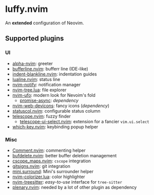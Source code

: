 # luffy.nvim

An **extended** configuration of Neovim.

## Supported plugins

### UI

  * [alpha-nvim](https://github.com/goolord/alpha-nvim): greeter
  * [bufferline.nvim](https://github.com/akinsho/bufferline.nvim): bufferr line (IDE-like)
  * [indent-blankline.nvim](https://github.com/lukas-reineke/indent-blankline.nvim):  indentation guides
  * [lualine.nvim](https://github.com/nvim-lualine/lualine.nvim): status line
  * [nvim-notify](https://github.com/rcarriga/nvim-notify): notification manager
  * [nvim-tree.lua](https://github.com/nvim-tree/nvim-tree.lua): file explorer
  * [nvim-ufo](https://github.com/kevinhwang91/nvim-ufo): modern look for Nevoim's fold
    - [promise-async](https://github.com/kevinhwang91/promise-async): *dependency*
  * [nvim-web-devicons](https://github.com/nvim-tree/nvim-web-devicons): fancy icons (*dependency*)
  * [statuscol.nvim](https://github.com/luukvbaal/statuscol.nvim): configurable status column
  * [telescope.nvim](https://github.com/nvim-telescope/telescope.nvim): fuzzy finder
    - [telescope-ui-select.nvim](https://github.com/nvim-telescope/telescope-ui-select.nvim): extension for a fancier `vim.ui.select`
  * [which-key.nvim](https://github.com/folke/which-key.nvim): keybinding popup helper

### Misc

  * [Comment.nvim](https://github.com/numToStr/Comment.nvim): commenting helper
  * [bufdelete.nvim](https://github.com/famiu/bufdelete.nvim): better buffer deletion management
  * [cscope\_maps.nvim](https://github.com/dhananjaylatkar/cscope_maps.nvim): `cscope` integration
  * [gitsigns.nvim](https://github.com/lewis6991/gitsigns.nvim): git integration
  * [mini.surround](https://github.com/echasnovski/mini.surround): Mini's surrounder helper
  * [nvim-colorizer.lua](https://github.com/norcalli/nvim-colorizer.lua): color highlighter
  * [nvim-treesitter](https://github.com/nvim-treesitter/nvim-treesitter): *easy-to-use* interface for `tree-sitter`
  * [plenary.nvim](https://github.com/nvim-lua/plenary.nvim): needed by a lot of other plugin as dependency

